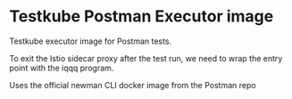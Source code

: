 # Testkube Postman Executor image

Testkube executor image for Postman tests.

To exit the Istio sidecar proxy after the test run, we need to wrap the entry point with the iqqq program.

Uses the official newman CLI docker image from the Postman repo
